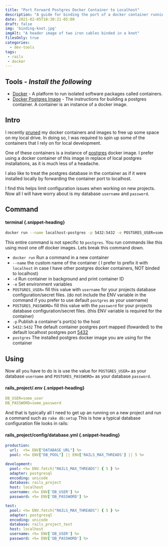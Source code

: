 ```yaml
---
title: "Port Forward Postgres Docker Container to Localhost"
description: "A guide for binding the port of a docker container running postgres to localhost"
date: 2021-02-05T18:30:21-05:00
draft: false
img: 'binding-knot.jpg'
imgAlt: "A header image of two iron cables binded in a knot"
filesOnly: true
categories:
  - dev-tools
tags:
 - rails
 - docker
---
```


## Tools - *Install the following*
- [Docker](https://www.docker.com/) - A platform to run isolated software packages called containers.
- [Docker Postgres Image](https://hub.docker.com/_/postgres) - The instructions for building a postgres container. A container is an instance of a docker image.

Intro
----------------------

I recently
[pruned](https://www.digitalocean.com/community/tutorials/how-to-remove-docker-images-containers-and-volumes)
my docker containers and images to free up some space on my local drive. In
doing so, I was required to spin up some of the containers that I rely on for
local development.

One of these containers is a instance of [postgres](https://hub.docker.com/_/postgres) docker
image. I prefer using a docker container of this image in replace of local postgres installations, as
it is much less of a headache.

I also like to treat the postgres database in the container as if it were installed
locally by forwarding the container port to localhost.

I find this helps limit configuration issues when working on new projects.
Now all I will have worry about is my database `username` and `password`.

Command
----------------------

#### terminal {.snippet-heading}
```bash
docker run --name localhost-postgres -p 5432:5432 -e POSTGRES_USER=some_user POSTGRES_PASSWORD=some_password -d postgres
```
This entire command is not specific to `postgres`.  You run commands like this using most one off docker images.
Lets break this command down.

- `docker run` Run a command in a new container
- `--name` the custom name of the container ( I prefer to prefix it with `localhost` in case I have other postgres docker containers, NOT binded to localhost)
- `-d` Run container in background and print container ID
- `-e` Set environment variables
- `POSTGRES_USER=` fill this value with `username` for your projects database configuration/secret files. (do not include the ENV variable in the command if you prefer to use default `postgres` as your username)
- `POSTGRES_PASSWORD=` fill this value with the `password` for your projects database configuration/secret files. (this ENV variable is required for the container)
- `-p` Publish a container's port(s) to the host
- `5432:5432` The default container postgres port mapped (fowarded) to the default localhost postgres port [5432](https://www.adminsub.net/tcp-udp-port-finder/5432)
- `postgres` The installed postgres docker image you are using for the container


Using
-------------

Now all you have to do is is use the value for `POSTGRES_USER=` as your database `username` and `POSTGRES_PASSWORD=` as your database `password`.

#### rails_project/.env {.snippet-heading}
```yml
DB_USER=some_user
DB_PASSWORD=some_password
```

And that is typically all I need to get up an running on a new project and run a command such as `rake db:setup`
This is how a typical database configuration file looks in rails:

#### rails_project/config/database.yml {.snippet-heading}
```yml
production:
  url:  <%= ENV["DATABASE_URL"] %>
  pool: <%= ENV["DB_POOL"] || ENV['RAILS_MAX_THREADS'] || 5 %>

development:
  pool: <%= ENV.fetch("RAILS_MAX_THREADS") { 5 } %>
  adapter: postgresql
  encoding: unicode
  database: rails_project
  host: localhost
  username: <%= ENV['DB_USER'] %>
  password: <%= ENV['DB_PASSWORD'] %>

test:
  pool: <%= ENV.fetch("RAILS_MAX_THREADS") { 5 } %>
  adapter: postgresql
  encoding: unicode
  database: rails_project_test
  host: localhost
  username: <%= ENV['DB_USER'] %>
  password: <%= ENV['DB_PASSWORD'] %>
```
